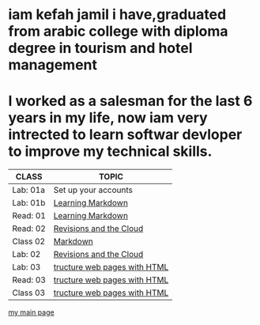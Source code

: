 # iam kefah jamil i have,graduated from arabic college with diploma degree in tourism and hotel management 
# I worked as a salesman for the last 6 years in my life, now iam very intrected to learn softwar devloper to improve my technical skills.


CLASS  | TOPIC
------------ | -------------
Lab: 01a | Set up your accounts | 
Lab: 01b | [Learning Markdown ](https://kefahmomani.github.io/reading-note/) 
Read: 01 | [Learning Markdown ](https://kefahmomani.github.io/reading-note/) 
Read: 02 | [Revisions and the Cloud ](https://kefahmomani.github.io/readme-2/)
Class 02 | [Markdown  ](https://kefahmomani.github.io/reading-note/)
Lab: 02 | [Revisions and the Cloud  ](https://kefahmomani.github.io/reading-note/)
Lab: 03 | [tructure web pages with HTML ](https://new-project.kefahjordan.repl.co/) 
Read: 03  | [tructure web pages with HTML ](https://kefahmomani.github.io/reading-note/readme-class03) 
Class 03  | [tructure web pages with HTML ](https://kefahmomani.github.io/reading-note/)







[my main page ](https://kefahmomani.github.io/reading-note/) 



